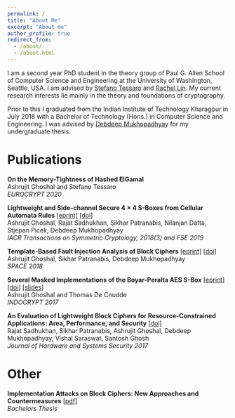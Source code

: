 ```yaml
---
permalink: /
title: "About Me"
excerpt: "About me"
author_profile: true
redirect_from: 
  - /about/
  - /about.html
---
```


I am a second year PhD student in the theory group of  Paul G. Allen School of Computer Science and Engineering at the University of Washington, Seattle, USA. I am advised by [Stefano Tessaro](https://homes.cs.washington.edu/~tessaro/) and [ Rachel Lin](https://homes.cs.washington.edu/~rachel/). My current research interests lie mainly in the theory and foundations of cryptography.

Prior to this I graduated from the Indian Institute of Technology Kharagpur in July 2018 with a Bachelor of Technology (Hons.) in Computer Science and Engineering. I was advised by [Debdeep Mukhopadhyay](https://cse.iitkgp.ac.in/~debdeep/) for my undergraduate thesis.


Publications
=======
**On the Memory-Tightness of Hashed ElGamal**   
Ashrujit Ghoshal and Stefano Tessaro  
*EUROCRYPT 2020*

**Lightweight and Side-channel Secure 4 × 4 S-Boxes from Cellular Automata Rules**    [[eprint]](https://eprint.iacr.org/2018/832) [[doi]](https://doi.org/10.13154/tosc.v2018.i3.311-334)  
Ashrujit Ghoshal, Rajat Sadhukhan, Sikhar Patranabis, Nilanjan Datta, Stjepan Picek, Debdeep  Mukhopadhyay  
*IACR Transactions on Symmetric Cryptology, 2018(3) and FSE 2019*

**Template-Based Fault Injection Analysis of Block Ciphers**  [[eprint]](https://eprint.iacr.org/2018/072) [[doi]](https://doi.org/10.1007/978-3-030-05072-6_2)  
Ashrujit Ghoshal, Sikhar Patranabis, Debdeep Mukhopadhyay  
*SPACE 2018*

**Several Masked Implementations of the Boyar-Peralta AES S-Box**      [[eprint]](https://eprint.iacr.org/2017/1023) [[doi]](https://doi.org/10.1007/978-3-319-71667-1_20) [[slides]](./files/talk-slides/IndocryptPresentation2017.pdf)  
Ashrujit Ghoshal and Thomas De Cnudde  
*INDOCRYPT 2017*

**An Evaluation of Lightweight Block Ciphers for Resource-Constrained Applications: Area, Performance, and Security**   [[doi]](https://doi.org/10.1007/s41635-017-0021-2)  
Rajat Sadhukhan, Sikhar Patranabis, Ashrujit Ghoshal, Debdeep Mukhopadhyay, Vishal Saraswat, Santosh Ghosh  
*Journal of Hardware and Systems Security 2017*
 
Other
======
**Implementation Attacks on Block Ciphers: New Approaches and Countermeasures**  [[pdf]](./files/BachelorsThesis.pdf)  
*Bachelors Thesis*

<!-- A data-driven personal website
======
Like many other Jekyll-based GitHub Pages templates, academicpages makes you separate the website's content from its form. The content & metadata of your website are in structured markdown files, while various other files constitute the theme, specifying how to transform that content & metadata into HTML pages. You keep these various markdown (.md), YAML (.yml), HTML, and CSS files in a public GitHub repository. Each time you commit and push an update to the repository, the [GitHub pages](https://pages.github.com/) service creates static HTML pages based on these files, which are hosted on GitHub's servers free of charge.

Many of the features of dynamic content management systems (like Wordpress) can be achieved in this fashion, using a fraction of the computational resources and with far less vulnerability to hacking and DDoSing. You can also modify the theme to your heart's content without touching the content of your site. If you get to a point where you've broken something in Jekyll/HTML/CSS beyond repair, your markdown files describing your talks, publications, etc. are safe. You can rollback the changes or even delete the repository and start over -- just be sure to save the markdown files! Finally, you can also write scripts that process the structured data on the site, such as [this one](https://github.com/academicpages/academicpages.github.io/blob/master/talkmap.ipynb) that analyzes metadata in pages about talks to display [a map of every location you've given a talk](https://academicpages.github.io/talkmap.html).

Getting started
======
1. Register a GitHub account if you don't have one and confirm your e-mail (required!)
1. Fork [this repository](https://github.com/academicpages/academicpages.github.io) by clicking the "fork" button in the top right. 
1. Go to the repository's settings (rightmost item in the tabs that start with "Code", should be below "Unwatch"). Rename the repository "[your GitHub username].github.io", which will also be your website's URL.
1. Set site-wide configuration and create content & metadata (see below -- also see [this set of diffs](http://archive.is/3TPas) showing what files were changed to set up [an example site](https://getorg-testacct.github.io) for a user with the username "getorg-testacct")
1. Upload any files (like PDFs, .zip files, etc.) to the files/ directory. They will appear at https://[your GitHub username].github.io/files/example.pdf.  
1. Check status by going to the repository settings, in the "GitHub pages" section

Site-wide configuration
------
The main configuration file for the site is in the base directory in [_config.yml](https://github.com/academicpages/academicpages.github.io/blob/master/_config.yml), which defines the content in the sidebars and other site-wide features. You will need to replace the default variables with ones about yourself and your site's github repository. The configuration file for the top menu is in [_data/navigation.yml](https://github.com/academicpages/academicpages.github.io/blob/master/_data/navigation.yml). For example, if you don't have a portfolio or blog posts, you can remove those items from that navigation.yml file to remove them from the header. 

Create content & metadata
------
For site content, there is one markdown file for each type of content, which are stored in directories like _publications, _talks, _posts, _teaching, or _pages. For example, each talk is a markdown file in the [_talks directory](https://github.com/academicpages/academicpages.github.io/tree/master/_talks). At the top of each markdown file is structured data in YAML about the talk, which the theme will parse to do lots of cool stuff. The same structured data about a talk is used to generate the list of talks on the [Talks page](https://academicpages.github.io/talks), each [individual page](https://academicpages.github.io/talks/2012-03-01-talk-1) for specific talks, the talks section for the [CV page](https://academicpages.github.io/cv), and the [map of places you've given a talk](https://academicpages.github.io/talkmap.html) (if you run this [python file](https://github.com/academicpages/academicpages.github.io/blob/master/talkmap.py) or [Jupyter notebook](https://github.com/academicpages/academicpages.github.io/blob/master/talkmap.ipynb), which creates the HTML for the map based on the contents of the _talks directory).

**Markdown generator**

I have also created [a set of Jupyter notebooks](https://github.com/academicpages/academicpages.github.io/tree/master/markdown_generator
) that converts a CSV containing structured data about talks or presentations into individual markdown files that will be properly formatted for the academicpages template. The sample CSVs in that directory are the ones I used to create my own personal website at stuartgeiger.com. My usual workflow is that I keep a spreadsheet of my publications and talks, then run the code in these notebooks to generate the markdown files, then commit and push them to the GitHub repository.

How to edit your site's GitHub repository
------
Many people use a git client to create files on their local computer and then push them to GitHub's servers. If you are not familiar with git, you can directly edit these configuration and markdown files directly in the github.com interface. Navigate to a file (like [this one](https://github.com/academicpages/academicpages.github.io/blob/master/_talks/2012-03-01-talk-1.md) and click the pencil icon in the top right of the content preview (to the right of the "Raw | Blame | History" buttons). You can delete a file by clicking the trashcan icon to the right of the pencil icon. You can also create new files or upload files by navigating to a directory and clicking the "Create new file" or "Upload files" buttons. 

Example: editing a markdown file for a talk
![Editing a markdown file for a talk](/images/editing-talk.png)

For more info
------
More info about configuring academicpages can be found in [the guide](https://academicpages.github.io/markdown/). The [guides for the Minimal Mistakes theme](https://mmistakes.github.io/minimal-mistakes/docs/configuration/) (which this theme was forked from) might also be helpful. -->
